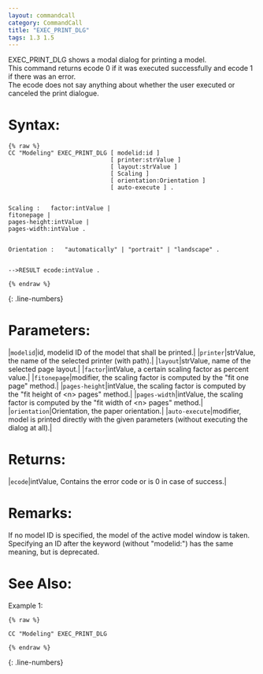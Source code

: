 ```yaml
---
layout: commandcall
category: CommandCall
title: "EXEC_PRINT_DLG"
tags: 1.3 1.5
---
```


EXEC_PRINT_DLG shows a modal dialog for printing a model.  
This command returns ecode 0 if it was executed successfully and ecode 1 if there was an error.  
The ecode does not say anything about whether the user executed or canceled the print dialogue.

# Syntax:  

```adoscript
{% raw %}
CC "Modeling" EXEC_PRINT_DLG [ modelid:id ] 
							 [ printer:strValue ] 
							 [ layout:strValue ]
							 [ Scaling ] 
							 [ orientation:Orientation ] 
							 [ auto-execute ] .


Scaling :	factor:intValue |
fitonepage |
pages-height:intValue |
pages-width:intValue .


Orientation :	"automatically" | "portrait" | "landscape" .


-->RESULT ecode:intValue .

{% endraw %}
```
{: .line-numbers}

# Parameters:  

|`modelid`|id, modelid ID of the model that shall be printed.|
|`printer`|strValue, the name of the selected printer (with path).|
|`layout`|strValue, name of the selected page layout.|
|`factor`|intValue, a certain scaling factor as percent value.|
|`fitonepage`|modifier, the scaling factor is computed by the "fit one page" method.|
|`pages-height`|intValue, the scaling factor is computed by the "fit height of &lt;n&gt; pages" method.|
|`pages-width`|intValue, the scaling factor is computed by the "fit width of &lt;n&gt; pages" method.|
|`orientation`|Orientation, the paper orientation.|
|`auto-execute`|modifier, model is printed directly with the given parameters (without executing the dialog at all).|

# Returns:  

|`ecode`|intValue, Contains the error code or is 0 in case of success.|


# Remarks:

If no model ID is specified, the model of the active model window is taken. Specifying an ID after the keyword (without "modelid:") has the same meaning, but is deprecated.  

# See Also:  



Example 1:

```adoscript
{% raw %}

CC "Modeling" EXEC_PRINT_DLG

{% endraw %}
```
{: .line-numbers}


